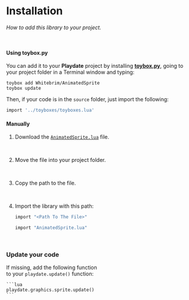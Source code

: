 
# Installation

*How to add this library to your project.*

<br>

#### Using toybox.py

You can add it to your **Playdate** project by installing [**toybox.py**](https://toyboxpy.io), going to your project folder in a Terminal window and typing:

```console
toybox add Whitebrim/AnimatedSprite
toybox update
```

Then, if your code is in the `source` folder, just import the following:

```lua
import '../toyboxes/toyboxes.lua'
```

#### Manually

1.  Download the [`AnimatedSprite.lua`][Library] file.

    <br>

2.  Move the file into your project folder.

    <br>
    
3.  Copy the path to the file.

    <br>
    
4.  Import the library with this path:

    ```lua
    import "<Path To The File>"
    ```
    
    ```lua
    import "AnimatedSprite.lua"
    ```
    
    <br>

### Update your code

If missing, add the following function <br>
    to your `playdate.update()` function:
    
    ```lua
    playdate.graphics.sprite.update()
    ```

<br>


<!----------------------------------------------------------------------------->

[Library]: https://github.com/Whitebrim/AnimatedSprite/blob/master/AnimatedSprite.lua